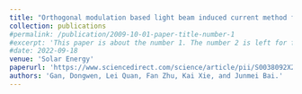 ```yaml
---
title: "Orthogonal modulation based light beam induced current method for anti-noise defect detection in photovoltaic cells"
collection: publications
#permalink: /publication/2009-10-01-paper-title-number-1
#excerpt: 'This paper is about the number 1. The number 2 is left for future work.'
#date: 2022-09-18
venue: 'Solar Energy'
paperurl: 'https://www.sciencedirect.com/science/article/pii/S0038092X22006089'
authors: 'Gan, Dongwen, Lei Quan, Fan Zhu, Kai Xie, and Junmei Bai.'
---
```

